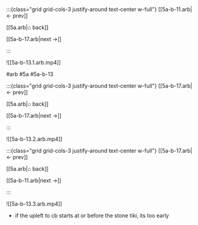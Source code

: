 :::{class="grid grid-cols-3 justify-around text-center w-full"}
[[5a-b-11.arb|← prev]]

[[5a.arb|⌂ back]]

[[5a-b-17.arb|next →]]

:::

![[5a-b-13.1.arb.mp4]]

#arb #5a #5a-b-13

:::{class="grid grid-cols-3 justify-around text-center w-full"}
[[5a-b-17.arb|← prev]]

[[5a.arb|⌂ back]]

[[5a-b-17.arb|next →]]

:::

![[5a-b-13.2.arb.mp4]]

:::{class="grid grid-cols-3 justify-around text-center w-full"}
[[5a-b-17.arb|← prev]]

[[5a.arb|⌂ back]]

[[5a-b-11.arb|next →]]

:::

![[5a-b-13.3.arb.mp4]]

* if the upleft to cb starts at or before the stone tiki, its too early
